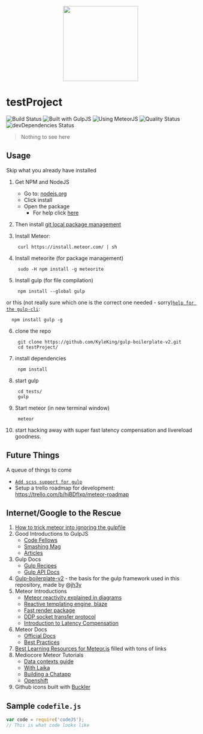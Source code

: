 <p align="center">
  <a href="http://kyleking.github.io">
    <img height="200" width=auto src="https://app.box.com/s/ls5wxudh2u80e1rfa0gy">
  </a>
</p>

# testProject
![Build Status][Build Passing] ![Built with GulpJS](http://b.repl.ca/v1/Built_with-GulpJS-orange.png) ![Using MeteorJS](http://b.repl.ca/v1/Using-MeteorJS-blue.png) ![Quality Status][Questionable] ![devDependencies Status][Out of Date]
<!--![Nothing To See Here](http://b.repl.ca/v1/Nothing-To_See%20Here-grey.png) -->
<!--![Move On?][On]-->
> Nothing to see here

## Usage
Skip what you already have installed

1. Get NPM and NodeJS
    * Go to: [nodejs.org](http://nodejs.org)
    * Click install
    * Open the package
        - For help click [here](http://blog.nodeknockout.com/post/65463770933/how-to-install-node-js-and-npm)
2. Then install [git local package management](http://git-scm.com/downloads)
3. Install Meteor:

        curl https://install.meteor.com/ | sh

4. Install meteorite (for package management)

        sudo -H npm install -g meteorite

5. Install gulp (for file compilation)

        npm install --global gulp

  or this (not really sure which one is the correct one needed - sorry)[`help for the gulp-cli`](http://markgoodyear.com/2014/01/getting-started-with-gulp/):

      npm install gulp -g

6. clone the repo

        git clone https://github.com/KyleKing/gulp-boilerplate-v2.git
        cd testProject/

7. install dependencies

        npm install

8. start gulp

        cd tests/
        gulp

9. Start meteor (in new terminal window)

        meteor

10. start hacking away with super fast latency compensation and livereload goodness.

## Future Things
A queue of things to come

* [`Add scss support for gulp`](http://markgoodyear.com/2014/01/getting-started-with-gulp/)
* Setup a trello roadmap for development: https://trello.com/b/hjBDflxp/meteor-roadmap

## Internet/Google to the Rescue
1. [How to trick meteor into ignoring the gulpfile](http://stackoverflow.com/questions/23443301/how-to-tell-meteor-to-ignore-gulpfile-js)
2. Good Introductions to GulpJS
    * [Code Fellows](https://www.codefellows.org/blog/quick-intro-to-gulp-js)
    * [Smashing Mag](http://www.smashingmagazine.com/2014/06/11/building-with-gulp/)
    * [Articles](https://github.com/gulpjs/gulp/blob/master/docs/README.md#articles)
3. Gulp Docs
    * [Gulp Recipes](https://github.com/gulpjs/gulp/tree/master/docs/recipes)
    * [Gulp API Docs](https://github.com/gulpjs/gulp/blob/master/docs/API.md)
4. [Gulp-boilerplate-v2](https://github.com/jh3y/gulp-boilerplate-v2) - the basis for the gulp framework used in this repository, made by @[jh3y](https://github.com/jh3y)
5. Meteor Introductions
    * [Meteor reactivity explained in diagrams](https://meteorhacks.com/journey-into-meteors-reactivity.html)
    * [Reactive templating engine, blaze](https://meteorhacks.com/how-blaze-works.html)
    * [Fast render package](https://meteorhacks.com/introducing-fast-render.html)
    * [DDP socket transfer protocol](https://meteorhacks.com/introduction-to-ddp.html)
    * [Introduction to Latency Compensation](https://meteorhacks.com/introduction-to-latency-compensation.html)
6. Meteor Docs
    * [Official Docs](http://docs.meteor.com)
    * [Best Practices](http://andrewscala.com/meteor/)
7. [Best Learning Resources for Meteor.js](https://www.yauh.de/best-learning-resources-for-meteorjs/) filled with tons of links
8. Mediocore Meteor Tutorials
    * [Data contexts guide](https://www.discovermeteor.com/blog/a-guide-to-meteor-templates-data-contexts/)
    * [With Laika](http://mherman.org/blog/2014/01/29/meteor-dot-js-in-action-create-an-app-test-with-laika/#.U--XyEv1GzA)
    * [Building a Chatapp](http://sebastiandahlgren.se/2013/07/17/tutorial-writing-your-first-metor-application/)
    * [Openshift](https://www.openshift.com/blogs/day-15-meteor-building-a-web-app-from-scratch-in-meteor)
9. Github icons built with [Buckler](http://b.repl.ca)





## Sample `codefile.js`

```js
var code = require('codeJS');
// This is what code looks like
```


[Build Success!!!]: http://b.repl.ca/v1/Build-Success%21%21%21-brightgreen.png
[Build Passing]: http://b.repl.ca/v1/Build-Passing-lightgrey.png
[Build Failing]: http://b.repl.ca/v1/Build-Failing-red.png

[Questionable]: http://b.repl.ca/v1/Quality-Questionable-lightgrey.png

[Out of Date]: http://b.repl.ca/v1/devDependencies-Out_of%20Date-red.png

[On]: http://b.repl.ca/v1/Move-On-red.png
